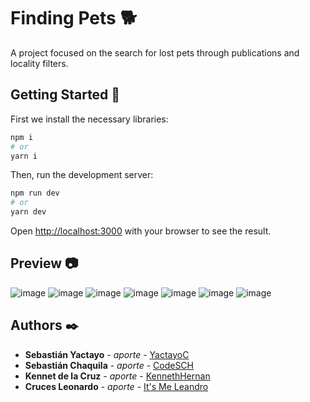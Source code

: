 # Finding Pets 🐕

A project focused on the search for lost pets through publications and locality filters.

## Getting Started 🚀

First we install the necessary libraries:

```bash
npm i
# or
yarn i
```

Then, run the development server:

```bash
npm run dev
# or
yarn dev
```

Open [http://localhost:3000](http://localhost:3000) with your browser to see the result.

## Preview 📷
![image](https://user-images.githubusercontent.com/89726167/180655761-0db26afd-b54f-4dc5-9f75-df8d017b50d5.png)
![image](https://user-images.githubusercontent.com/89726167/175652537-14eb7065-2806-464d-be8b-df43ab6fdbc2.png)
![image](https://user-images.githubusercontent.com/89726167/175652606-77038da4-c5f1-4870-849d-966391b6eb8c.png)
![image](https://user-images.githubusercontent.com/89726167/175652706-50a3f708-a6ba-4cf2-b600-a1e46604754b.png)
![image](https://user-images.githubusercontent.com/89726167/175652811-1178aebc-e6f6-4a9d-b689-40a0a21caf90.png)
![image](https://user-images.githubusercontent.com/89726167/175652845-03ee3326-90c8-4b27-95b3-be523555ae60.png)
![image](https://user-images.githubusercontent.com/89726167/175654242-4a9a862d-a00b-4ad2-9fba-a41013c6fece.png)

## Authors ✒️
- **Sebastián Yactayo** - _aporte_ - [YactayoC](https://github.com/YactayoC)
- **Sebastián Chaquila** - _aporte_ - [CodeSCH](https://github.com/CodeSCH)
- **Kennet de la Cruz** - _aporte_ - [KennethHernan](https://github.com/KennethHernan)
- **Cruces Leonardo** - _aporte_ - [It's Me Leandro](https://github.com/ItsMeLeonardo)
